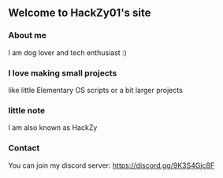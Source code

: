 ## Welcome to HackZy01's site


### About me
I am dog lover and tech enthusiast :)


### I love making small projects
like little Elementary OS scripts or a bit larger projects


### little note
I am also known as HackZy

### Contact

You can join my discord server:
https://discord.gg/9K3S4Gjc8F

